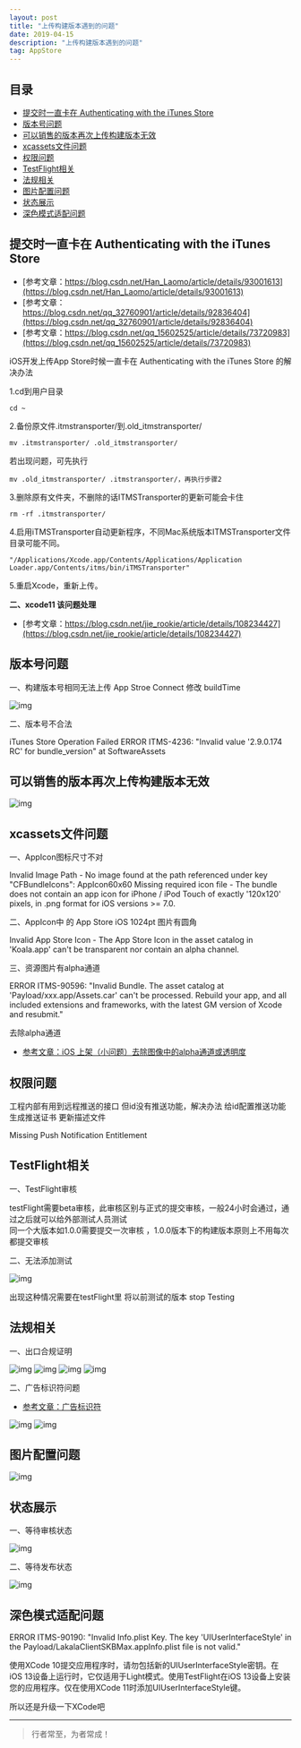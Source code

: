 ```yaml
---
layout: post
title: "上传构建版本遇到的问题"
date: 2019-04-15
description: "上传构建版本遇到的问题"
tag: AppStore
---
```







## 目录
- [提交时一直卡在 Authenticating with the iTunes Store](#content1)   
- [版本号问题](#content2)   
- [可以销售的版本再次上传构建版本无效](#content3)   
- [xcassets文件问题](#content4)   
- [权限问题](#content5)  
- [TestFlight相关](#content6)  
- [法规相关](#content7)  
- [图片配置问题](#content8)  
- [状态展示](#content9)  
- [深色模式适配问题](#content10)  






<!-- ************************************************ -->
## <a id="content1"></a>提交时一直卡在 Authenticating with the iTunes Store

- [参考文章：https://blog.csdn.net/Han_Laomo/article/details/93001613](https://blog.csdn.net/Han_Laomo/article/details/93001613)
- [参考文章：https://blog.csdn.net/qq_32760901/article/details/92836404](https://blog.csdn.net/qq_32760901/article/details/92836404)
- [参考文章：https://blog.csdn.net/qq_15602525/article/details/73720983](https://blog.csdn.net/qq_15602525/article/details/73720983)

iOS开发上传App Store时候一直卡在 Authenticating with the iTunes Store 的解决办法

1.cd到用户目录
```
cd ~
```

2.备份原文件.itmstransporter/到.old_itmstransporter/ 
```
mv .itmstransporter/ .old_itmstransporter/ 
```

若出现问题，可先执行 
```
mv .old_itmstransporter/ .itmstransporter/，再执行步骤2
```

3.删除原有文件夹，不删除的话ITMSTransporter的更新可能会卡住
```
rm -rf .itmstransporter/ 
```


4.启用iTMSTransporter自动更新程序，不同Mac系统版本ITMSTransporter文件目录可能不同。
```
"/Applications/Xcode.app/Contents/Applications/Application Loader.app/Contents/itms/bin/iTMSTransporter" 
```


5.重启Xcode，重新上传。

**二、xcode11 该问题处理**


- [参考文章：https://blog.csdn.net/jie_rookie/article/details/108234427](https://blog.csdn.net/jie_rookie/article/details/108234427)



<!-- ************************************************ -->
## <a id="content2"></a>版本号问题

一、构建版本号相同无法上传 App Stroe Connect 修改 buildTime 

<img src="/images/AppStore/appStore1.png" alt="img">


二、版本号不合法

iTunes Store Operation Failed
ERROR ITMS-4236: "Invalid value '2.9.0.174 RC' for bundle_version" at SoftwareAssets


<!-- ************************************************ -->
## <a id="content3"></a>可以销售的版本再次上传构建版本无效

<img src="/images/AppStore/appStore2.png" alt="img">



<!-- ************************************************ -->
## <a id="content4"></a>xcassets文件问题


一、AppIcon图标尺寸不对

Invalid Image Path - No image found at the path referenced under key "CFBundleIcons": AppIcon60x60
Missing required icon file - The bundle does not contain an app icon for iPhone / iPod Touch of exactly '120x120' pixels, in .png format for iOS versions >= 7.0.


二、AppIcon中 的 App Store iOS 1024pt 图片有圆角

Invalid App Store Icon - The App Store Icon in the asset catalog in 'Koala.app' can't be transparent nor contain an alpha channel.

三、资源图片有alpha通道

ERROR ITMS-90596: "Invalid Bundle. The asset catalog at 'Payload/xxx.app/Assets.car' can't be processed. Rebuild your app, and all included extensions and frameworks, with the latest GM version of Xcode and resubmit."

去除alpha通道
- [参考文章：iOS 上架（小问题）去除图像中的alpha通道或透明度](https://blog.csdn.net/qq_28142539/article/details/51127560)



<!-- ************************************************ -->
## <a id="content5"></a>权限问题

工程内部有用到远程推送的接口 但id没有推送功能，解决办法 给id配置推送功能 生成推送证书 更新描述文件

Missing Push Notification Entitlement



<!-- ************************************************ -->
## <a id="content6"></a>TestFlight相关

一、TestFlight审核

testFlight需要beta审核，此审核区别与正式的提交审核，一般24小时会通过，通过之后就可以给外部测试人员测试    
同一个大版本如1.0.0需要提交一次审核 ，1.0.0版本下的构建版本原则上不用每次都提交审核

二、无法添加测试

<img src="/images/AppStore/appStore3.png" alt="img">

出现这种情况需要在testFlight里 将以前测试的版本 stop Testing


<!-- ************************************************ -->
## <a id="content7"></a>法规相关

一、出口合规证明

<img src="/images/AppStore/appStore4.png" alt="img">


<img src="/images/AppStore/appStore5.png" alt="img">

<img src="/images/AppStore/appStore6.png" alt="img">

<img src="/images/AppStore/appStore7.png" alt="img">

二、广告标识符问题

- [参考文章：广告标识符](https://blog.csdn.net/LiqunZhang/article/details/89486915)

<img src="/images/AppStore/appStore8.png" alt="img">

<img src="/images/AppStore/appStore9.png" alt="img">


<!-- ************************************************ -->
## <a id="content8"></a>图片配置问题

<img src="/images/AppStore/appStore10.png" alt="img">


<!-- ************************************************ -->
## <a id="content9"></a>状态展示

一、等待审核状态

<img src="/images/AppStore/appStore11.png" alt="img">


二、等待发布状态

<img src="/images/AppStore/appStore12.png" alt="img">



<!-- ************************************************ -->
## <a id="content10"></a>深色模式适配问题

ERROR ITMS-90190: "Invalid Info.plist Key. The key 'UIUserInterfaceStyle' in the Payload/LakalaClientSKBMax.appInfo.plist file is not valid."

使用XCode 10提交应用程序时，请勿包括新的UIUserInterfaceStyle密钥。在iOS 13设备上运行时，它仅适用于Light模式。使用TestFlight在iOS 13设备上安装您的应用程序。仅在使用XCode 11时添加UIUserInterfaceStyle键。

所以还是升级一下XCode吧



----------
>  行者常至，为者常成！


